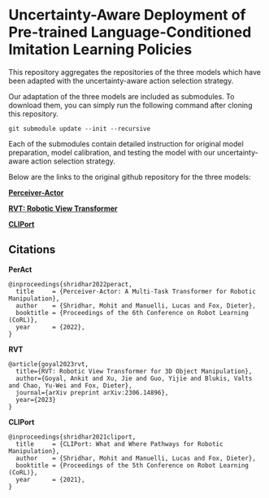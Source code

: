 
# Uncertainty-Aware Deployment of Pre-trained Language-Conditioned Imitation Learning Policies

This repository aggregates the repositories of the three models which have been adapted with the uncertainty-aware action selection strategy. 


Our adaptation of the three models are included as submodules. To download them, you can simply run the following command after cloning this repository. 
```
git submodule update --init --recursive
```
Each of the submodules contain detailed instruction for original model preparation, model calibration, and testing the model with our uncertainty-aware action selection strategy.


Below are the links to the original github repository for the three models:

[**Perceiver-Actor**](https://github.com/peract/peract.git)

[**RVT: Robotic View Transformer**](https://github.com/NVlabs/RVT.git)

[**CLIPort**](https://github.com/cliport/cliport)

## Citations
**PerAct**
```
@inproceedings{shridhar2022peract,
  title     = {Perceiver-Actor: A Multi-Task Transformer for Robotic Manipulation},
  author    = {Shridhar, Mohit and Manuelli, Lucas and Fox, Dieter},
  booktitle = {Proceedings of the 6th Conference on Robot Learning (CoRL)},
  year      = {2022},
}
```

**RVT**
```
@article{goyal2023rvt,
  title={RVT: Robotic View Transformer for 3D Object Manipulation},
  author={Goyal, Ankit and Xu, Jie and Guo, Yijie and Blukis, Valts and Chao, Yu-Wei and Fox, Dieter},
  journal={arXiv preprint arXiv:2306.14896},
  year={2023}
}
```

**CLIPort**
```
@inproceedings{shridhar2021cliport,
  title     = {CLIPort: What and Where Pathways for Robotic Manipulation},
  author    = {Shridhar, Mohit and Manuelli, Lucas and Fox, Dieter},
  booktitle = {Proceedings of the 5th Conference on Robot Learning (CoRL)},
  year      = {2021},
}
```